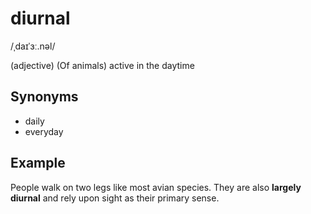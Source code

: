 # diurnal

/ˌdaɪˈɜː.nəl/

(adjective) (Of animals) active in the daytime

## Synonyms

+ daily
+ everyday

## Example

People walk on two legs like most avian species. They are also **largely diurnal** and rely upon sight as their primary sense.
